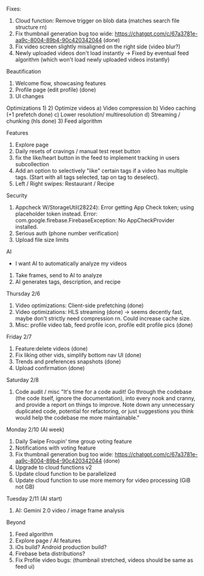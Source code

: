 Fixes:
1) Cloud function: Remove trigger on blob data (matches search file structure rn)
2) Fix thumbnail generation bug too wide: https://chatgpt.com/c/67a3781e-aa9c-8004-89b4-90c420342044 (done)
3) Fix video screen slightly misaligned on the right side (video blur?)
4) Newly uploaded videos don't load instantly -> Fixed by eventual feed algorithm (which won't load newly uploaded videos instantly)

Beautification
1) Welcome flow, showcasing features
2) Profile page (edit profile) (done)
3) UI changes

Optimizations
1) 
2) Optimize videos
  a) Video compression
  b) Video caching (+1 prefetch done)
  c) Lower resolution/ multiresolution
  d) Streaming / chunking (hls done)
3) Feed algorithm

Features
1) Explore page
2) Daily resets of cravings / manual test reset button
3) fix the like/heart button in the feed to implement tracking in users subcollection
4) Add an option to selectively "like" certain tags if a video has multiple tags. (Start with all tags selected, tap on tag to deselect).
5) Left / Right swipes: Restaurant / Recipe

Security
1) Appcheck
W/StorageUtil(28224): Error getting App Check token; using placeholder token instead. Error: com.google.firebase.FirebaseException: No AppCheckProvider installed.
2) Serious auth (phone number verification)
3) Upload file size limits

AI
- I want AI to automatically analyze my videos
1) Take frames, send to AI to analyze
2) AI generates tags, description, and recipe

Thursday 2/6
1) Video optimizations: Client-side prefetching (done)
2) Video optimizations: HLS streaming (done) -> seems decently fast, maybe don't strictly need compression rn. Could increase cache size.
3) Misc: profile video tab, feed profile icon, profile edit profile pics (done)

Friday 2/7
1) Feature:delete videos (done)
2) Fix liking other vids, simplify bottom nav UI (done)
3) Trends and preferences snapshots (done)
4) Upload confirmation (done)

Saturday 2/8
1) Code audit / misc
"It's time for a code audit! Go through the codebase (the code itself, ignore the documentation), into every nook and cranny, and provide a report on things to improve. Note down any unnecessary duplicated code, potential for refactoring, or just suggestions you think would help the codebase me more maintainable."

Monday 2/10 (AI week)
1) Daily Swipe Froupin' time group voting feature
2) Notifications with voting feature
3) Fix thumbnail generation bug too wide: https://chatgpt.com/c/67a3781e-aa9c-8004-89b4-90c420342044 (done)
4) Upgrade to cloud functions v2
5) Update cloud function to be parallelized
6) Update cloud function to use more memory for video processing (GiB not GB)

Tuesday 2/11 (AI start)
1) AI: Gemini 2.0 video / image frame analysis

Beyond
1) Feed algorithm
2) Explore page / AI features
3) iOs build? Android production build?
4) Firebase beta distributions?
5) Fix Profile video bugs: (thumbnail stretched, videos should be same as feed ui)
